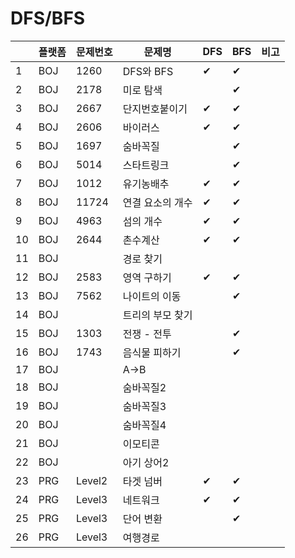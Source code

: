 # DFS/BFS

| |플랫폼|문제번호|문제명|DFS|BFS|비고|
|----|---|---|---|---|---|---|
|1|BOJ|1260|DFS와 BFS|✔|✔|
|2|BOJ|2178|미로 탐색||✔|
|3|BOJ|2667|단지번호붙이기|✔|✔|
|4|BOJ|2606|바이러스|✔|✔|
|5|BOJ|1697|숨바꼭질||✔|
|6|BOJ|5014|스타트링크||✔|
|7|BOJ|1012|유기농배추|✔|✔|
|8|BOJ|11724|연결 요소의 개수|✔|✔|
|9|BOJ|4963|섬의 개수|✔|✔|
|10|BOJ|2644|촌수계산|✔|✔|
|11|BOJ||경로 찾기|||
|12|BOJ|2583|영역 구하기|✔|✔|
|13|BOJ|7562|나이트의 이동||✔|
|14|BOJ||트리의 부모 찾기|||
|15|BOJ|1303|전쟁 - 전투||✔|
|16|BOJ|1743|음식물 피하기||✔|
|17|BOJ||A->B|||
|18|BOJ||숨바꼭질2|||
|19|BOJ||숨바꼭질3|||
|20|BOJ||숨바꼭질4|||
|21|BOJ||이모티콘|||
|22|BOJ||아기 상어2|||
|23|PRG|Level2|타겟 넘버|✔|✔|
|24|PRG|Level3|네트워크|✔|✔|
|25|PRG|Level3|단어 변환||✔|
|26|PRG|Level3|여행경로|||
